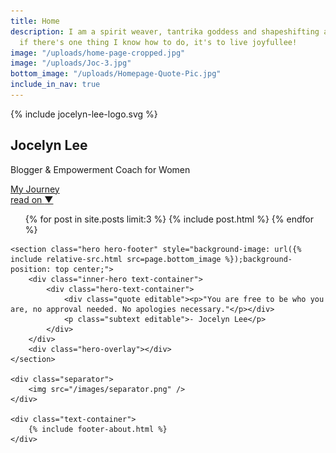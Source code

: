 ```yaml
---
title: Home
description: I am a spirit weaver, tantrika goddess and shapeshifting artist. And
  if there's one thing I know how to do, it's to live joyfullee!
image: "/uploads/home-page-cropped.jpg"
image: "/uploads/Joc-3.jpg"
bottom_image: "/uploads/Homepage-Quote-Pic.jpg"
include_in_nav: true
---
```


<section class="hero" style="background-image: url({% include relative-src.html src=page.image %})">
	<div class="inner-hero text-container">
		<div class="hero-text-container">
			<div class="hero-logo">{% include jocelyn-lee-logo.svg %}</div>
			<h1 id="landing-page-heading">Jocelyn Lee</h1>
			<p class="subtext editable">Blogger &amp; Empowerment Coach for Women&nbsp;</p>
			<div class="cta button alt editable" id="cta-my-journey"><a href="/my-journey/">My Journey</a></div>
		</div>
	</div>
	<div class="read-on"><a href="#read-on">read on <span class="arrow">&#x25BC;</span></a></div>
</section>

<div class="content" id="read-on">
	<section>
		<div class="text-container">
			<ul class="blog-posts">
				{% for post in site.posts limit:3 %}
					{% include post.html %}
				{% endfor %}
			</ul>
		</div>
	</section>

	<section class="hero hero-footer" style="background-image: url({% include relative-src.html src=page.bottom_image %});background-position: top center;">
		<div class="inner-hero text-container">
			<div class="hero-text-container">
				<div class="quote editable"><p>"You are free to be who you are, no approval needed. No apologies necessary."</p></div>
				<p class="subtext editable">- Jocelyn Lee</p>
			</div>
		</div>
		<div class="hero-overlay"></div>
	</section>

	<div class="separator">
		<img src="/images/separator.png" />
	</div>

	<div class="text-container">
		{% include footer-about.html %}
	</div>
</div>
